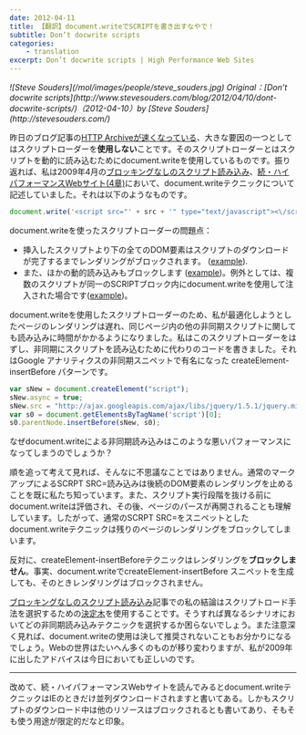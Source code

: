 ```yaml
---
date: 2012-04-11
title: 【翻訳】document.writeでSCRIPTを書き出すなやで！
subtitle: Don’t docwrite scripts
categories: 
    - translation
excerpt: Don’t docwrite scripts | High Performance Web Sites
---
```


<cite class="citation">
![Steve Souders](/mol/images/people/steve_souders.jpg)
Original：[Don’t docwrite scripts](http://www.stevesouders.com/blog/2012/04/10/dont-docwrite-scripts/)（<time>2012-04-10</time>）by [Steve Souders](http://stevesouders.com/)
</cite>

昨日のブログ記事の<a href="http://www.stevesouders.com/blog/2012/04/09/making-the-http-archive-faster/">HTTP Archiveが速くなっている</a>、大きな要因の一つとしてはスクリプトローダーを<strong>使用しない</strong>ことです。そのスクリプトローダーとはスクリプトを動的に読み込むためにdocument.writeを使用しているものです。振り返れば、私は2009年4月の<a href="http://www.stevesouders.com/blog/2009/04/27/loading-scripts-without-blocking/">ブロッキングなしのスクリプト読み込み</a>、<a href="http://www.amazon.co.jp/dp/4873114462/">続・ハイパフォーマンスWebサイト(4章)</a>において、document.writeテクニックについて記述していました。それは以下のようなものです。

```javascript
document.write('<script src="' + src + '" type="text/javascript"><\/script>’);
```

document.writeを使ったスクリプトローダーの問題点：
<ul>
	<li>挿入したスクリプトより下の全てのDOM要素はスクリプトのダウンロードが完了するまでレンダリングがブロックされます。 (<a href="http://stevesouders.com/cuzillion/?c0=bi1hfff0_0_f&amp;c1=bj1wfff4_0_f&amp;c2=bi1hfff0_0_f">example</a>).</li>
	<li>また、ほかの動的読み込みもブロックします (<a title="document.write script blocks async script" href="http://stevesouders.com/cuzillion/?c0=hj1wfff2_0_f&amp;c1=bj1dfff2_0_f">example</a>)。例外としては、複数のスクリプトが同一のSCRIPTブロック内にdocument.writeを使用して注入された場合です(<a title="Two document.write scripts in one SCRIPT block" href="http://stevesouders.com/cuzillion/?c0=hj1wfff2_0_f&amp;c1=hj1wfff2_0_f">example</a>)。</li>
</ul>

document.writeを使用したスクリプトローダーのため、私が最適化しようとしたページのレンダリングは遅れ、同じページ内の他の非同期スクリプトに関しても読み込みに時間がかかるようになりました。私はこのスクリプトローダーをはずし、非同期にスクリプトを読み込むために代わりのコードを書きました。それはGoogle アナリティクスの非同期スニペットで有名になった createElement-insertBefore パターンです。

```javascript
var sNew = document.createElement("script");
sNew.async = true;
sNew.src = "http://ajax.googleapis.com/ajax/libs/jquery/1.5.1/jquery.min.js";
var s0 = document.getElementsByTagName('script')[0];
s0.parentNode.insertBefore(sNew, s0);
```

なぜdocument.writeによる非同期読み込みはこのような悪いパフォーマンスになってしまうのでしょうか？

順を追って考えて見れば、そんなに不思議なことではありません。通常のマークアップによるSCRPT SRC=読み込みは後続のDOM要素のレンダリングを止めることを既に私たち知っています。また、スクリプト実行段階を抜ける前にdocument.writeは評価され、その後、ページのパースが再開されることも理解しています。したがって、通常のSCRPT SRC=をスニペットとした document.writeテクニックは残りのページのレンダリングをブロックしてしまいます。

反対に、createElement-insertBeforeテクニックはレンダリングを<strong>ブロックしません</strong>。事実、document.writeでcreateElement-insertBefore スニペットを生成しても、そのときレンダリングはブロックされません。

<a href="http://www.stevesouders.com/blog/2009/04/27/loading-scripts-without-blocking/">ブロッキングなしのスクリプト読み込み</a>記事での私の結論はスクリプトロード手法を選択するための<a href="http://stevesouders.com/efws/images/0405-load-scripts-decision-tree-04.gif">決定木</a>を使用することです。そうすれば異なるシナリオにおいてどの非同期読み込みテクニックを選択するか困らないでしょう。また注意深く見れば、document.writeの使用は決して推奨されないこともお分かりになるでしょう。Webの世界はたいへん多くのものが移り変わりますが、私が2009年に出したアドバイスは今日においても正しいのです。

***

改めて、続・ハイパフォーマンスWebサイトを読んでみるとdocument.writeテクニックはIEのときだけ並列ダウンロードされますと書いてある。しかもスクリプトのダウンロード中は他のリソースはブロックされるとも書いてあり、そもそも使う用途が限定的だなと印象。

